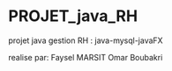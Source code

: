 # PROJET_java_RH
projet java gestion RH : java-mysql-javaFX

realise par: 
Faysel MARSIT
Omar Boubakri
